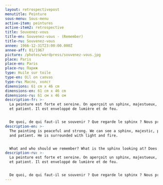 ```yaml
---
layout: retrospectivepost
menutitle: Peinture
sous-menu: Sous-menu
active-item: peintures
active-item2: retrospective
title: Souvenez-vous
title-en: Souvenez-vous - (Remember)
title-ru: Souvenez-vous
annee: 1966-12-31T23:00:00.000Z
annee-aff: 01/1967
picture: /photos/wordpress/souvenez-vous.jpg
place: Paris
place-en: Paris
place-ru: Париж
type: Huile sur toile
type-en: Oil on canvas
type-ru: Масло, холст
dimensions: 61 cm x 46 cm
dimensions-en: 61 cm x 46 cm
dimensions-ru: 61 см x 46 см
description-fr: >-
  La peinture est forte et sereine. On aperçoit un sphinx, majestueux, puissant
  et patient. Il est enveloppé de lumière et de feu.


  De quoi, de qui faut-il se souvenir ? Que regarde le sphinx ? Nous protège-t-il ?
description-en: >-
  The painting is peaceful and strong. We can see a sphinx, majestic, powerful
  and patient. He is surrounded with light and fire.


  What and who should we remember? What is the sphinx looking at? Does he protect us?
description-ru: >-
  La peinture est forte et sereine. On aperçoit un sphinx, majestueux, puissant
  et patient. Il est enveloppé de lumière et de feu.


  De quoi, de qui faut-il se souvenir ? Que regarde le sphinx ? Nous protège-t-il ?
---
```

